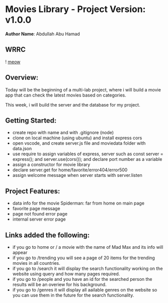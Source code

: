# Movies Library - Project Version: v1.0.0

**Author Name**: Abdullah Abu Hamad

## WRRC

! [meow](./image.jpeg)

## Overview:

Today will be the beginning of a multi-lab project, where i will build a movie app that can check the latest movies based on categories.

This week, i will build the server and the database for my project.

## Getting Started:

- create repo with name and with .gitignore (node)
- clone on local machine (using ubuntu) and install express cors
- open vscode, and create server.js file and moviedata folder with data.json
- use require to assign variables of express, server such as const server = express(); and server.use(cors()); and declare port number as a variable
- assign a constructor for movie library
- declare server.get for home/favorite/error404/error500
- assign welcome message when server starts with server.listen

## Project Features:

- data info for the movie Spiderman: far from home on main page
- favorite page message
- page not found error page
- internal server error page

## Links added the following:

- if you go to home or / a movie with the name of Mad Max and its info will appear
- if you go to /trending you will see a page of 20 items for the trending movies in all countries.
- if you go to /search it will display the search functionality working on the website using query and how many pages required.
- if you go to /people and you have an id for the searched person the results will be an overiew for his background.
- if you go to /genres it will display all aailable genres on the website so you can use them in the future for the search functionality.
